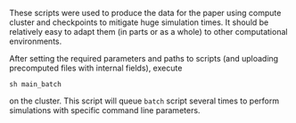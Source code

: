 These scripts were used to produce the data for the paper using compute cluster and checkpoints to mitigate huge simulation times. It should be relatively easy to adapt them (in parts or as a whole) to other computational environments.

After setting the required parameters and paths to scripts (and uploading precomputed files with internal fields), execute
```
sh main_batch
```
on the cluster. This script will queue `batch` script several times to perform simulations with specific command line parameters.